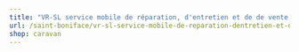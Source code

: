 ```yaml
---
title: "VR-SL service mobile de réparation, d'entretien et de de vente de pièces pour VR"
url: /saint-boniface/vr-sl-service-mobile-de-reparation-dentretien-et-de-de-vente-de-pieces-pour-vr/
shop: caravan
---
```

